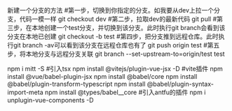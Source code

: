 新建一个分支的方法
#第一步，切换到你指定的分支。如我要从dev上拉一个分支，代码一模一样
git checkout dev
#第二步，拉取dev的最新代码
git pull
#第三步，在本地创建一个test分支，并切换到该分支。此时执行git branch会看到该分支在本地已创建
git checkout -b test
#第四步，把分支推到远程仓库。此时执行git branch -av可以看到该分支在远程仓库也有了
git push origin test
#第五步，将本地分支与远程分支关联
git branch --set-upstream-to=origin/test test


npm i mitt -S
#引入tsx
npm install @vitejs/plugin-vue-jsx -D
#vite插件
npm install @vue/babel-plugin-jsx
npm install @babel/core
npm install @babel/plugin-transform-typescript
npm install @babel/plugin-syntax-import-meta
npm install @types/babel__core
#引入antfu的插件
npm i unplugin-vue-components -D
